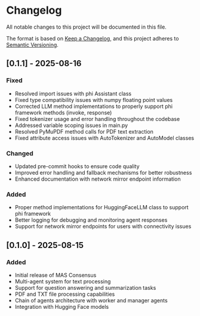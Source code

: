 # Changelog

All notable changes to this project will be documented in this file.

The format is based on [Keep a Changelog](https://keepachangelog.com/en/1.0.0/),
and this project adheres to [Semantic Versioning](https://semver.org/spec/v2.0.0.html).

## [0.1.1] - 2025-08-16

### Fixed

- Resolved import issues with phi Assistant class
- Fixed type compatibility issues with numpy floating point values
- Corrected LLM method implementations to properly support phi framework methods (invoke, response)
- Fixed tokenizer usage and error handling throughout the codebase
- Addressed variable scoping issues in main.py
- Resolved PyMuPDF method calls for PDF text extraction
- Fixed attribute access issues with AutoTokenizer and AutoModel classes

### Changed

- Updated pre-commit hooks to ensure code quality
- Improved error handling and fallback mechanisms for better robustness
- Enhanced documentation with network mirror endpoint information

### Added

- Proper method implementations for HuggingFaceLLM class to support phi framework
- Better logging for debugging and monitoring agent responses
- Support for network mirror endpoints for users with connectivity issues

## [0.1.0] - 2025-08-15

### Added

- Initial release of MAS Consensus
- Multi-agent system for text processing
- Support for question answering and summarization tasks
- PDF and TXT file processing capabilities
- Chain of agents architecture with worker and manager agents
- Integration with Hugging Face models
